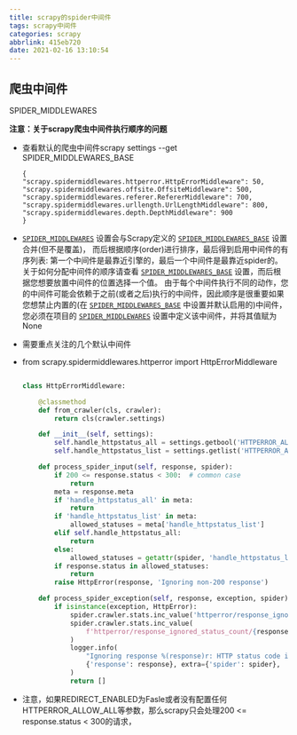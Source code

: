 ```yaml
---
title: scrapy的spider中间件
tags: scrapy中间件
categories: scrapy
abbrlink: 415eb720
date: 2021-02-16 13:10:54
---
```

## 爬虫中间件

SPIDER_MIDDLEWARES

**注意：关于scrapy爬虫中间件执行顺序的问题**

- 查看默认的爬虫中间件scrapy settings --get SPIDER_MIDDLEWARES_BASE

     ```
    {
     "scrapy.spidermiddlewares.httperror.HttpErrorMiddleware": 50,
     "scrapy.spidermiddlewares.offsite.OffsiteMiddleware": 500, 
     "scrapy.spidermiddlewares.referer.RefererMiddleware": 700,
     "scrapy.spidermiddlewares.urllength.UrlLengthMiddleware": 800,
     "scrapy.spidermiddlewares.depth.DepthMiddleware": 900
    }
    ```

- [`SPIDER_MIDDLEWARES`](https://scrapy-chs.readthedocs.io/zh_CN/stable/topics/settings.html#std:setting-SPIDER_MIDDLEWARES) 设置会与Scrapy定义的 [`SPIDER_MIDDLEWARES_BASE`](https://scrapy-chs.readthedocs.io/zh_CN/stable/topics/settings.html#std:setting-SPIDER_MIDDLEWARES_BASE) 设置合并(但不是覆盖)， 而后根据顺序(order)进行排序，最后得到启用中间件的有序列表: 第一个中间件是最靠近引擎的，最后一个中间件是最靠近spider的。关于如何分配中间件的顺序请查看 [`SPIDER_MIDDLEWARES_BASE`](https://scrapy-chs.readthedocs.io/zh_CN/stable/topics/settings.html#std:setting-SPIDER_MIDDLEWARES_BASE) 设置，而后根据您想要放置中间件的位置选择一个值。 由于每个中间件执行不同的动作，您的中间件可能会依赖于之前(或者之后)执行的中间件，因此顺序是很重要如果您想禁止内置的(在 [`SPIDER_MIDDLEWARES_BASE`](https://scrapy-chs.readthedocs.io/zh_CN/stable/topics/settings.html#std:setting-SPIDER_MIDDLEWARES_BASE) 中设置并默认启用的)中间件， 您必须在项目的 [`SPIDER_MIDDLEWARES`](https://scrapy-chs.readthedocs.io/zh_CN/stable/topics/settings.html#std:setting-SPIDER_MIDDLEWARES) 设置中定义该中间件，并将其值赋为 None 

- 需要重点关注的几个默认中间件

- from scrapy.spidermiddlewares.httperror import HttpErrorMiddleware

     ```python
     
     class HttpErrorMiddleware:
     
         @classmethod
         def from_crawler(cls, crawler):
             return cls(crawler.settings)
     
         def __init__(self, settings):
             self.handle_httpstatus_all = settings.getbool('HTTPERROR_ALLOW_ALL')
             self.handle_httpstatus_list = settings.getlist('HTTPERROR_ALLOWED_CODES')
     
         def process_spider_input(self, response, spider):
             if 200 <= response.status < 300:  # common case
                 return
             meta = response.meta
             if 'handle_httpstatus_all' in meta:
                 return
             if 'handle_httpstatus_list' in meta:
                 allowed_statuses = meta['handle_httpstatus_list']
             elif self.handle_httpstatus_all:
                 return
             else:
                 allowed_statuses = getattr(spider, 'handle_httpstatus_list', self.handle_httpstatus_list)
             if response.status in allowed_statuses:
                 return
             raise HttpError(response, 'Ignoring non-200 response')
     
         def process_spider_exception(self, response, exception, spider):
             if isinstance(exception, HttpError):
                 spider.crawler.stats.inc_value('httperror/response_ignored_count')
                 spider.crawler.stats.inc_value(
                     f'httperror/response_ignored_status_count/{response.status}'
                 )
                 logger.info(
                     "Ignoring response %(response)r: HTTP status code is not handled or not allowed",
                     {'response': response}, extra={'spider': spider},
                 )
                 return []
     
     ```

     

- 注意，如果REDIRECT_ENABLED为Fasle或者没有配置任何HTTPERROR_ALLOW_ALL等参数，那么scrapy只会处理200 <= response.status < 300的请求，